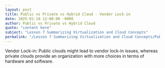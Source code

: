 ```yaml
---
layout: post
title: Public vs Private vs Hybrid Cloud - Vendor Lock-in
date: 2025-01-10 12:00:00 -0000
author: Public vs Private vs Hybrid Cloud
quote: "content here"
subject: "Lesson 7 Summarizing Virtualization and Cloud Concepts"
permalink: "/Lesson 7 Summarizing Virtualization and Cloud Concepts/Public vs Private vs Hybrid Cloud/Public vs Private vs Hybrid Cloud - Vendor Lock-in"
---
```


Vendor Lock-in: Public clouds might lead to vendor lock-in issues, whereas private clouds provide an organization with more choices in terms of hardware and software.

